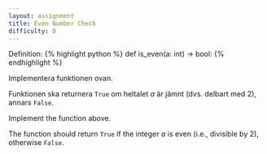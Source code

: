 ```yaml
---
layout: assignment
title: Even Number Check
difficulty: 0
---
```

Definition:
{% highlight python %}
def is_even(a: int) -> bool:
{% endhighlight %}

<div class="swedish" markdown="1">
Implementera funktionen ovan.

Funktionen ska returnera `True` om heltalet *a* är jämnt (dvs. delbart med 2), annars `False`.
</div>

<div class="english" markdown="1">
Implement the function above.

The function should return `True` if the integer *a* is even (i.e., divisible by 2), otherwise `False`.
</div>

<script>

const solution = `

def is_even(a):
    return a % 2 == 0

`

new Assignment(
    'is_even',
    () => {
        return [Math.floor(Math.random() * 2001) - 1000]
    },
    solution
)

</script>
